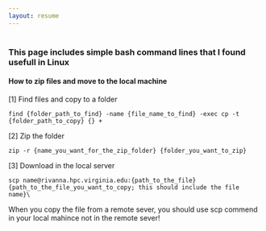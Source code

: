 ```yaml
---
layout: resume
---
```

# 
### This page includes simple bash command lines that I found usefull in Linux

#### How to zip files and move to the local machine

[1] Find files and copy to a folder
```
find {folder_path_to_find} -name {file_name_to_find} -exec cp -t {folder_path_to_copy} {} +
```

[2] Zip the folder
```
zip -r {name_you_want_for_the_zip_folder} {folder_you_want_to_zip}
```

[3] Download in the local server
```
scp name@rivanna.hpc.virginia.edu:{path_to_the_file} {path_to_the_file_you_want_to_copy; this should include the file name}\
```

When you copy the file from a remote sever, you should use scp commend in your local mahince not in the remote sever!
